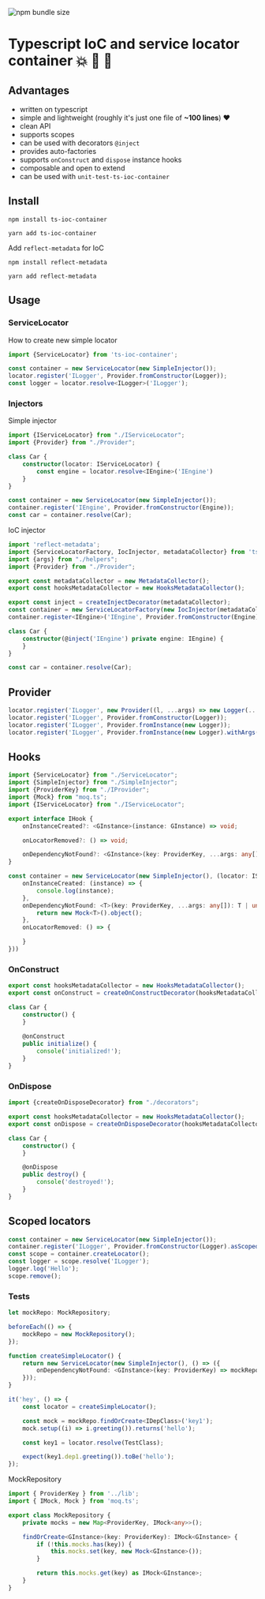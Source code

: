 ![npm bundle size](https://img.shields.io/bundlephobia/minzip/ts-ioc-container)

# Typescript IoC and service locator container :boom: :100: :green_heart:

## Advantages
- written on typescript
- simple and lightweight (roughly it's just one file of **~100 lines**) :heart:
- clean API
- supports scopes
- can be used with decorators `@inject`
- provides auto-factories
- supports `onConstruct` and `dispose` instance hooks
- composable and open to extend
- can be used with `unit-test-ts-ioc-container`

## Install
```shell script
npm install ts-ioc-container
```
```shell script
yarn add ts-ioc-container
```
Add `reflect-metadata` for IoC
```shell script
npm install reflect-metadata
```
```shell script
yarn add reflect-metadata
```

## Usage

### ServiceLocator
How to create new simple locator
```typescript
import {ServiceLocator} from 'ts-ioc-container';

const container = new ServiceLocator(new SimpleInjector());
locator.register('ILogger', Provider.fromConstructor(Logger));
const logger = locator.resolve<ILogger>('ILogger');
```
### Injectors
Simple injector
```typescript
import {IServiceLocator} from "./IServiceLocator";
import {Provider} from "./Provider";

class Car {
    constructor(locator: IServiceLocator) {
        const engine = locator.resolve<IEngine>('IEngine')
    }
}

const container = new ServiceLocator(new SimpleInjector());
container.register('IEngine', Provider.fromConstructor(Engine));
const car = container.resolve(Car);
```
IoC injector
```typescript
import 'reflect-metadata';
import {ServiceLocatorFactory, IocInjector, metadataCollector} from 'ts-ioc-container';
import {args} from "./helpers";
import {Provider} from "./Provider";

export const metadataCollector = new MetadataCollector();
export const hooksMetadataCollector = new HooksMetadataCollector();

export const inject = createInjectDecorator(metadataCollector);
const container = new ServiceLocatorFactory(new IocInjector(metadataCollector));
container.register<IEngine>('IEngine', Provider.fromConstructor(Engine));

class Car {
    constructor(@inject('IEngine') private engine: IEngine) {
    }
}

const car = container.resolve(Car);
```

## Provider
```typescript
locator.register('ILogger', new Provider((l, ...args) => new Logger(...args)));
locator.register('ILogger', Provider.fromConstructor(Logger));
locator.register('ILogger', Provider.fromInstance(new Logger));
locator.register('ILogger', Provider.fromInstance(new Logger).withArgs('dev').asSingleton());
```

## Hooks

```typescript
import {ServiceLocator} from "./ServiceLocator";
import {SimpleInjector} from "./SimpleInjector";
import {ProviderKey} from "./IProvider";
import {Mock} from "moq.ts";
import {IServiceLocator} from "./IServiceLocator";

export interface IHook {
    onInstanceCreated?: <GInstance>(instance: GInstance) => void;

    onLocatorRemoved?: () => void;

    onDependencyNotFound?: <GInstance>(key: ProviderKey, ...args: any[]) => GInstance | undefined;
}

const container = new ServiceLocator(new SimpleInjector(), (locator: IServiceLocator) => ({
    onInstanceCreated: (instance) => {
        console.log(instance);
    },
    onDependencyNotFound: <T>(key: ProviderKey, ...args: any[]): T | undefined => {
        return new Mock<T>().object();
    },
    onLocatorRemoved: () => {

    }
}))
```

### OnConstruct

```typescript
export const hooksMetadataCollector = new HooksMetadataCollector();
export const onConstruct = createOnConstructDecorator(hooksMetadataCollector);

class Car {
    constructor() {
    }
    
    @onConstruct
    public initialize() {
        console('initialized!');
    }
}
```

### OnDispose

```typescript
import {createOnDisposeDecorator} from "./decorators";

export const hooksMetadataCollector = new HooksMetadataCollector();
export const onDispose = createOnDisposeDecorator(hooksMetadataCollector);

class Car {
    constructor() {
    }

    @onDispose
    public destroy() {
        console('destroyed!');
    }
}
```

## Scoped locators

```typescript
const container = new ServiceLocator(new SimpleInjector());
container.register('ILogger', Provider.fromConstructor(Logger).asScoped());
const scope = container.createLocator();
const logger = scope.resolve('ILogger');
logger.log('Hello');
scope.remove();
```

### Tests
```typescript
let mockRepo: MockRepository;

beforeEach(() => {
    mockRepo = new MockRepository();
});

function createSimpleLocator() {
    return new ServiceLocator(new SimpleInjector(), () => ({
        onDependencyNotFound: <GInstance>(key: ProviderKey) => mockRepo.findOrCreate<GInstance>(key).object(),
    }));
}

it('hey', () => {
    const locator = createSimpleLocator();

    const mock = mockRepo.findOrCreate<IDepClass>('key1');
    mock.setup((i) => i.greeting()).returns('hello');

    const key1 = locator.resolve(TestClass);

    expect(key1.dep1.greeting()).toBe('hello');
});
```
MockRepository
```typescript
import { ProviderKey } from '../lib';
import { IMock, Mock } from 'moq.ts';

export class MockRepository {
    private mocks = new Map<ProviderKey, IMock<any>>();

    findOrCreate<GInstance>(key: ProviderKey): IMock<GInstance> {
        if (!this.mocks.has(key)) {
            this.mocks.set(key, new Mock<GInstance>());
        }

        return this.mocks.get(key) as IMock<GInstance>;
    }
}
```